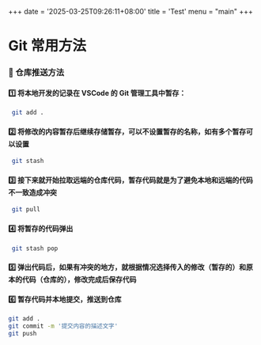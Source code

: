 +++
date = '2025-03-25T09:26:11+08:00'
title = 'Test'
menu = "main"
+++

# Git 常用方法

### 📌 仓库推送方法

#### 1️⃣ 将本地开发的记录在 VSCode 的 Git 管理工具中暂存：

```sh
 git add .
```

#### 2️⃣ 将修改的内容暂存后继续存储暂存，可以不设置暂存的名称，如有多个暂存可以设置

```sh
 git stash
```

#### 3️⃣ 接下来就开始拉取远端的仓库代码，暂存代码就是为了避免本地和远端的代码不一致造成冲突

```sh
 git pull
```

#### 4️⃣ 将暂存的代码弹出

```sh
 git stash pop
```

#### 5️⃣ 弹出代码后，如果有冲突的地方，就根据情况选择传入的修改（暂存的）和原本的代码（仓库的），修改完成后保存代码

#### 6️⃣ 暂存代码并本地提交，推送到仓库

```sh
git add .
git commit -m '提交内容的描述文字'
git push

```
